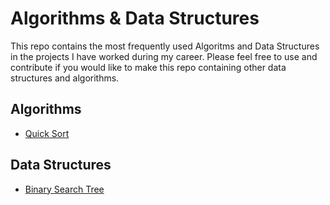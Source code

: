 # Algorithms & Data Structures

This repo contains the most frequently used Algoritms and Data Structures in the projects I have worked during my career. Please feel free to use and contribute if you would like to make this repo containing other data structures and algorithms.

## Algorithms

- [Quick Sort](/quicksort)

## Data Structures

- [Binary Search Tree](/binarysearchtree)
